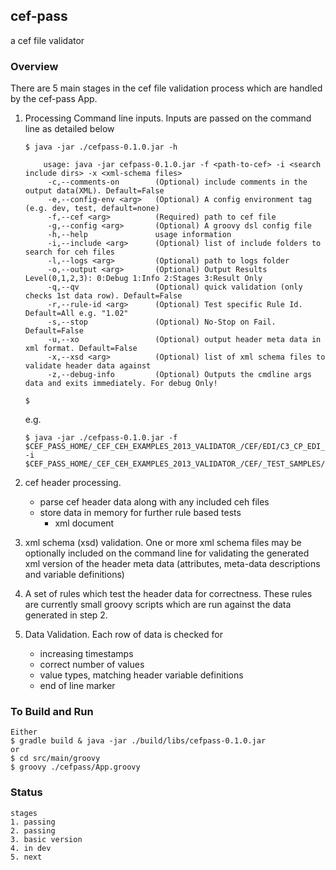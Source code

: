 ## cef-pass

a cef file validator


### Overview

There are 5 main stages in the cef file validation process which are handled by the cef-pass App.

1. Processing Command line inputs.
    Inputs are passed on the command line as detailed below

    ```console
    $ java -jar ./cefpass-0.1.0.jar -h

        usage: java -jar cefpass-0.1.0.jar -f <path-to-cef> -i <search include dirs> -x <xml-schema files>
         -c,--comments-on        (Optional) include comments in the output data(XML). Default=False
         -e,--config-env <arg>   (Optional) A config environment tag (e.g. dev, test, default=none)
         -f,--cef <arg>          (Required) path to cef file
         -g,--config <arg>       (Optional) A groovy dsl config file
         -h,--help               usage information
         -i,--include <arg>      (Optional) list of include folders to search for ceh files
         -l,--logs <arg>         (Optional) path to logs folder
         -o,--output <arg>       (Optional) Output Results Level(0,1,2,3): 0:Debug 1:Info 2:Stages 3:Result Only
         -q,--qv                 (Optional) quick validation (only checks 1st data row). Default=False
         -r,--rule-id <arg>      (Optional) Test specific Rule Id. Default=All e.g. "1.02"
         -s,--stop               (Optional) No-Stop on Fail. Default=False
         -u,--xo                 (Optional) output header meta data in xml format. Default=False
         -x,--xsd <arg>          (Optional) list of xml schema files to validate header data against
         -z,--debug-info         (Optional) Outputs the cmdline args data and exits immediately. For debug Only!
                                  
    $                              

    ``` 
    e.g.      
    ```console                        
    $ java -jar ./cefpass-0.1.0.jar -f $CEF_PASS_HOME/_CEF_CEH_EXAMPLES_2013_VALIDATOR_/CEF/EDI/C3_CP_EDI_EGD__20111009_V01.cef.gz -i $CEF_PASS_HOME/_CEF_CEH_EXAMPLES_2013_VALIDATOR_/CEF/_TEST_SAMPLES/MULTI_LEVEL_INCLUDES,$CEF_PASS_HOME/_CEF_CEH_EXAMPLES_2013_VALIDATOR_/HEADERS,$CEF_PASS_HOME/_CEF_CEH_EXAMPLES_2013_VALIDATOR_/HEADERS/EDI,$CEF_PASS_HOME/_CEF_CEH_EXAMPLES_2013_VALIDATOR_/HEADERS/EFW,$CEF_PASS_HOME/_CEF_CEH_EXAMPLES_2013_VALIDATOR_/HEADERS/PEACE
    ```     
    
2. cef header processing.
    - parse cef header data along with any included ceh files
    - store data in memory for further rule based tests
        - xml document

            
3. xml schema (xsd) validation.
    One or more xml schema files may be optionally included on the command line for validating the generated xml version of the header meta data
    (attributes, meta-data descriptions and variable definitions)
    
4. A set of rules which test the header data for correctness.
    These rules are currently small groovy scripts which are run against the data generated in step 2.

5. Data Validation.
    Each row of data is checked for
    - increasing timestamps 
    - correct number of values
    - value types, matching header variable definitions
    - end of line marker
   



### To Build and Run

```console
Either
$ gradle build & java -jar ./build/libs/cefpass-0.1.0.jar
or 
$ cd src/main/groovy
$ groovy ./cefpass/App.groovy
```    

    
### Status
    stages
    1. passing
    2. passing
    3. basic version
    4. in dev
    5. next
        
